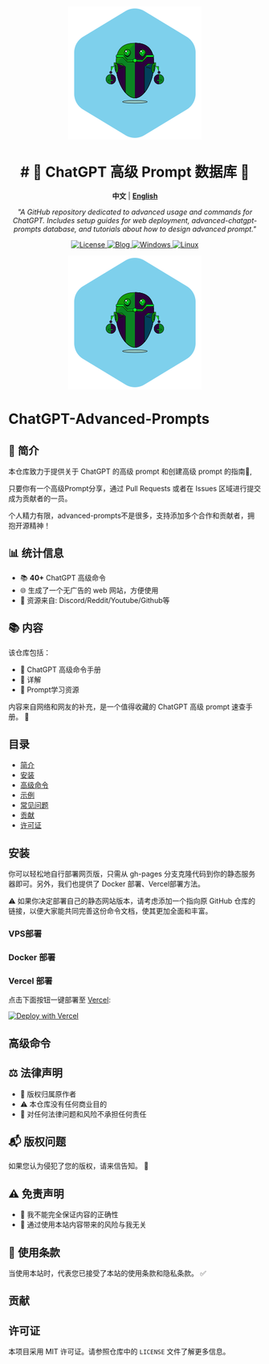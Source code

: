 <p align="center">
  <a href="https://prompt.garyhou2023.info/">
    <img src="./template/img/logo.svg" alt="Logo">
  </a>
</p>

<h1 align="center"># 🌟 ChatGPT 高级 Prompt 数据库 🌟</h1>

<p align="center">
  <strong>中文</strong> | <a href="./readme-en.md"><strong>English</strong></a>
</p>

<p align="center">
  <em>
    "A GitHub repository dedicated to advanced usage and commands for ChatGPT. Includes setup guides for web deployment, advanced-chatgpt-prompts database, and tutorials about how to design advanced prompt."
  </em>
</p>

<p align="center">
    <a href="https://github.com/hougarry/ChatGPT-Advanced-Prompts/blob/main/LICENSE">
    <img alt="License" src="https://img.shields.io/badge/License-MIT-blue">
    </a>
    <a href="https://blog.garyhou2023.info">
    <img alt="Blog" src="https://img.shields.io/badge/Blog-Myblog-purple">
    </a>
    <a href="https://github.com/hougarry/ChatGPT-Advanced-Prompts/releases" target="_blank">
    <img alt="Windows" src="https://img.shields.io/badge/-Windows-blue?style=flat-square&logo=windows&logoColor=white">
    </a>
    <a href="https://github.com/hougarry/ChatGPT-Advanced-Prompts/releases" target="_blank">
    <img alt="Linux" src="https://img.shields.io/badge/-Linux-yellow?style=flat-square&logo=linux&logoColor=white">
    </a>
</p>

<p align="center">
  <a href="https://prompt.garyhou2023.info/">
    <img src="./template/img/logo.svg">
  </a>
  <h1>ChatGPT-Advanced-Prompts</h1>
</p>



## 📌 简介

本仓库致力于提供关于 ChatGPT 的高级 prompt 和创建高级 prompt 的指南📖,

只要你有一个高级Prompt分享，通过 Pull Requests 或者在 Issues 区域进行提交成为贡献者的一员。

个人精力有限，advanced-prompts不是很多，支持添加多个合作和贡献者，拥抱开源精神！


## 📊 统计信息

- 📚 **40+** ChatGPT 高级命令
- 🌐 生成了一个无广告的 web 网站，方便使用
- 🛄 资源来自: Discord/Reddit/Youtube/Github等

## 📚 内容

该仓库包括：
- 📘 ChatGPT 高级命令手册
- 📙 详解
- 📕 Prompt学习资源

内容来自网络和网友的补充，是一个值得收藏的 ChatGPT 高级 prompt 速查手册。 🌟


## 目录

- [简介](#简介)
- [安装](#安装)
- [高级命令](#高级命令)
- [示例](#示例)
- [常见问题](#常见问题)
- [贡献](#贡献)
- [许可证](#许可证)

## 安装

你可以轻松地自行部署网页版，只需从 gh-pages 分支克隆代码到你的静态服务器即可。另外，我们也提供了 Docker 部署、Vercel部署方法。

⚠️ 如果你决定部署自己的静态网站版本，请考虑添加一个指向原 GitHub 仓库的链接，以便大家能共同完善这份命令文档，使其更加全面和丰富。



### VPS部署


### Docker 部署

### Vercel 部署

点击下面按钮一键部署至 [Vercel](https://vercel.com):

[![Deploy with Vercel](https://vercel.com/button)](https://vercel.com/new/clone?repository-url=https://github.com/hougarry/chatgpt-advanced-prompts)



## 高级命令



## ⚖️ 法律声明

- 📝 版权归属原作者
- ⚠️ 本仓库没有任何商业目的
- 🚫 对任何法律问题和风险不承担任何责任

## 📬 版权问题

如果您认为侵犯了您的版权，请来信告知。 💌

## ⚠️ 免责声明

- 🛑 我不能完全保证内容的正确性
- 🚫 通过使用本站内容带来的风险与我无关

## 📜 使用条款

当使用本站时，代表您已接受了本站的使用条款和隐私条款。 ✅


## 贡献



## 许可证

本项目采用 MIT 许可证。请参照仓库中的 `LICENSE` 文件了解更多信息。


